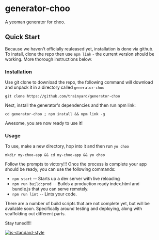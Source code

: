 # generator-choo

A yeoman generator for choo.

## Quick Start

Because we haven't officially reuleased yet, installation is done via github.  To install, clone the repo then use `npm link` - the current version should be working.  More thorough instructions below:

### Installation

Use git clone to download the repo, the following command will download and unpack it in a directory called `generator-choo`
```
git clone https://github.com/trainyard/generator-choo
```
Next, install the generator's dependencies and then run npm link:
```
cd generator-choo ; npm install && npm link -g
```
Awesome, you are now ready to use it!

### Usage

To use, make a new directory, hop into it and then run `yo choo`

```
mkdir my-choo-app && cd my-choo-app && yo choo
```

Follow the prompts to victory!!! Once the process is complete your app should be ready, you can use the following commands:

 - `npm start` -- Starts up a dev server with live reloading
 - `npm run build:prod` -- Builds a production ready index.html and bundle.js that you can serve remotely.
 - `npm run lint` -- Lints your code.

There are a number of build scripts that are not complete yet, but will be available soon. Specifically around testing and deploying, along with scaffolding out different parts.

Stay tuned!!!!

[![js-standard-style](https://cdn.rawgit.com/feross/standard/master/badge.svg)](http://standardjs.com)
